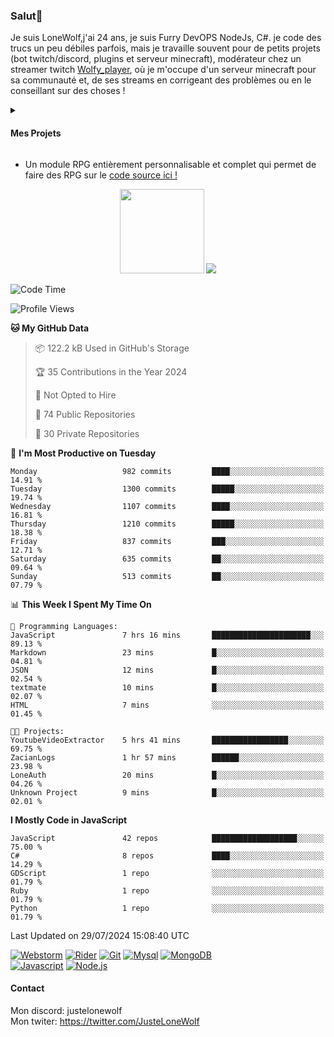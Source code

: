 <h3 id="salut-">Salut👋</h3>
<p>Je suis LoneWolf,j'ai 24 ans, je suis Furry DevOPS NodeJs, C#. je code des trucs un peu débiles parfois, mais je travaille souvent pour de petits projets (bot twitch/discord, plugins et serveur minecraft), modérateur chez un streamer twitch <a href="https://github.com/JusteLoneWolf/RPG](https://twitch.tv/wolfy_player)">Wolfy_player</a></li>, où je m'occupe d'un serveur minecraft pour sa communauté et, de ses streams en corrigeant des problèmes ou en le conseillant sur des choses !</p>
<details>
  <summary><h4 id="mes-projets">Mes Projets</h4></summary>
  <h3 id="third-level-header" align="center" style="margin: 1.3em 0px 1em; padding: 0px; font-weight: bold;font-size: 1.3em;">HUH!?</h3>
<p align="center">
  <a href="https://github.com/JusteLoneWolf/JusteLoneWolf"><img src="https://github.com/JusteLoneWolf/JusteLoneWolf/assets/36123003/a53eb4ad-8ecc-489c-8ff7-37ad3314c110" align=center/ width="512"></a></a>
</p>
</details>
<ul>
<li>Un module RPG entièrement personnalisable et complet qui permet de faire des RPG sur le <a href="https://github.com/JusteLoneWolf/RPG">code source ici !</a></li>
</ul>
<p align="center">
  <a href="https://www.patreon.com/bePatron?u=43559512" data-patreon-widget-type="become-patron-button" align=center><img src="https://github.com/JusteLoneWolf/JusteLoneWolf/assets/36123003/88d6d538-ced5-4b36-aa08-23df5633a757" width=135></a>
  <a href="https://github.com/JusteLoneWolf/JusteLoneWolf"><img src="https://ko-fi.com/img/githubbutton_sm.svg" align=center/></a>
</p>


<!--START_SECTION:waka-->
![Code Time](http://img.shields.io/badge/Code%20Time-2%2C660%20hrs%2048%20mins-blue)

![Profile Views](http://img.shields.io/badge/Profile%20Views-0-blue)

**🐱 My GitHub Data** 

> 📦 122.2 kB Used in GitHub's Storage 
 > 
> 🏆 35 Contributions in the Year 2024
 > 
> 🚫 Not Opted to Hire
 > 
> 📜 74 Public Repositories 
 > 
> 🔑 30 Private Repositories 
 > 
📅 **I'm Most Productive on Tuesday** 

```text
Monday                   982 commits         ████░░░░░░░░░░░░░░░░░░░░░   14.91 % 
Tuesday                  1300 commits        █████░░░░░░░░░░░░░░░░░░░░   19.74 % 
Wednesday                1107 commits        ████░░░░░░░░░░░░░░░░░░░░░   16.81 % 
Thursday                 1210 commits        █████░░░░░░░░░░░░░░░░░░░░   18.38 % 
Friday                   837 commits         ███░░░░░░░░░░░░░░░░░░░░░░   12.71 % 
Saturday                 635 commits         ██░░░░░░░░░░░░░░░░░░░░░░░   09.64 % 
Sunday                   513 commits         ██░░░░░░░░░░░░░░░░░░░░░░░   07.79 % 
```


📊 **This Week I Spent My Time On** 

```text
💬 Programming Languages: 
JavaScript               7 hrs 16 mins       ██████████████████████░░░   89.13 % 
Markdown                 23 mins             █░░░░░░░░░░░░░░░░░░░░░░░░   04.81 % 
JSON                     12 mins             █░░░░░░░░░░░░░░░░░░░░░░░░   02.54 % 
textmate                 10 mins             █░░░░░░░░░░░░░░░░░░░░░░░░   02.07 % 
HTML                     7 mins              ░░░░░░░░░░░░░░░░░░░░░░░░░   01.45 % 

🐱‍💻 Projects: 
YoutubeVideoExtractor    5 hrs 41 mins       █████████████████░░░░░░░░   69.75 % 
ZacianLogs               1 hr 57 mins        ██████░░░░░░░░░░░░░░░░░░░   23.98 % 
LoneAuth                 20 mins             █░░░░░░░░░░░░░░░░░░░░░░░░   04.26 % 
Unknown Project          9 mins              █░░░░░░░░░░░░░░░░░░░░░░░░   02.01 % 
```

**I Mostly Code in JavaScript** 

```text
JavaScript               42 repos            ███████████████████░░░░░░   75.00 % 
C#                       8 repos             ████░░░░░░░░░░░░░░░░░░░░░   14.29 % 
GDScript                 1 repo              ░░░░░░░░░░░░░░░░░░░░░░░░░   01.79 % 
Ruby                     1 repo              ░░░░░░░░░░░░░░░░░░░░░░░░░   01.79 % 
Python                   1 repo              ░░░░░░░░░░░░░░░░░░░░░░░░░   01.79 % 
```




 Last Updated on 29/07/2024 15:08:40 UTC
<!--END_SECTION:waka-->

[![Webstorm](https://img.shields.io/badge/Webstrom-007acc?style=for-the-badge&logo=JetBrains&logoColor=white)](https://www.jetbrains.com/)
[![Rider](https://img.shields.io/badge/Rider-007acc?style=for-the-badge&logo=JetBrains&logoColor=white)](https://www.jetbrains.com/)
[![Git](https://img.shields.io/badge/Git-f05032?style=for-the-badge&logo=git&logoColor=white)](https://git-scm.com/)
[![Mysql](https://img.shields.io/badge/Mysql-4479a1?style=for-the-badge&color=white&logo=mysql)](https://www.mysql.com/fr/) 
[![MongoDB](https://img.shields.io/badge/MongoDB-47a248?style=for-the-badge&logo=mongodb&logoColor=white)](https://www.mongodb.com/)    
[![Javascript](https://img.shields.io/badge/Javascript-f7df1e?style=for-the-badge&logo=javascript&logoColor=white)](https://developer.mozilla.org/en-US/docs/Web/JavaScript)
[![Node.js](https://img.shields.io/badge/Node.js-339933?style=for-the-badge&logo=node.js&logoColor=white)](https://nodejs.org/en/)


#### Contact
Mon discord: justelonewolf</br>
Mon twiter: https://twitter.com/JusteLoneWolf
